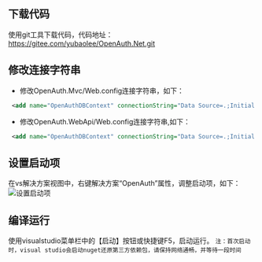 ## 下载代码

使用git工具下载代码，代码地址：https://gitee.com/yubaolee/OpenAuth.Net.git

## 修改连接字符串

* 修改OpenAuth.Mvc/Web.config连接字符串，如下：
```xml
 <add name="OpenAuthDBContext" connectionString="Data Source=.;Initial Catalog=OpenAuthDB;Persist Security Info=True;User ID=sa;Password=000000;MultipleActiveResultSets=True" providerName="System.Data.SqlClient" />
```

* 修改OpenAuth.WebApi/Web.config连接字符串,如下：
```xml
 <add name="OpenAuthDBContext" connectionString="Data Source=.;Initial Catalog=OpenAuthDB;Persist Security Info=True;User ID=sa;Password=000000;MultipleActiveResultSets=True" providerName="System.Data.SqlClient" />
```

## 设置启动项

在vs解决方案视图中，右键解决方案“OpenAuth”属性，调整启动项，如下：
![设置启动项](http://demo.oepnauth.me:8887/upload_files/190110165431415.jpg "设置启动项")

## 编译运行

使用visualstudio菜单栏中的【启动】按钮或快捷键F5，启动运行。
`注：首次启动时，visual studio会启动nuget还原第三方依赖包，请保持网络通畅，并等待一段时间`
